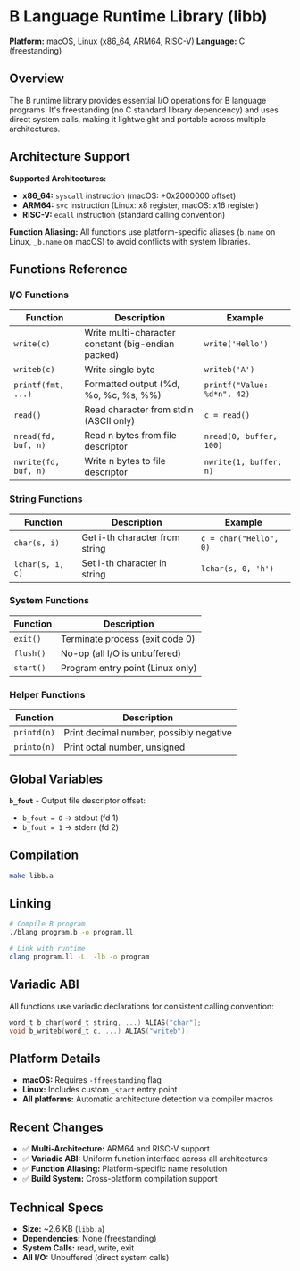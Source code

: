 # B Language Runtime Library (libb)

**Platform:** macOS, Linux (x86_64, ARM64, RISC-V)
**Language:** C (freestanding)

## Overview

The B runtime library provides essential I/O operations for B language programs. It's freestanding (no C standard library dependency) and uses direct system calls, making it lightweight and portable across multiple architectures.

## Architecture Support

**Supported Architectures:**
- **x86_64:** `syscall` instruction (macOS: +0x2000000 offset)
- **ARM64:** `svc` instruction (Linux: x8 register, macOS: x16 register)
- **RISC-V:** `ecall` instruction (standard calling convention)

**Function Aliasing:** All functions use platform-specific aliases (`b.name` on Linux, `_b.name` on macOS) to avoid conflicts with system libraries.

## Functions Reference

### I/O Functions

| Function | Description | Example |
|----------|-------------|---------|
| `write(c)` | Write multi-character constant (big-endian packed) | `write('Hello')` |
| `writeb(c)` | Write single byte | `writeb('A')` |
| `printf(fmt, ...)` | Formatted output (%d, %o, %c, %s, %%) | `printf("Value: %d*n", 42)` |
| `read()` | Read character from stdin (ASCII only) | `c = read()` |
| `nread(fd, buf, n)` | Read n bytes from file descriptor | `nread(0, buffer, 100)` |
| `nwrite(fd, buf, n)` | Write n bytes to file descriptor | `nwrite(1, buffer, n)` |

### String Functions

| Function | Description | Example |
|----------|-------------|---------|
| `char(s, i)` | Get i-th character from string | `c = char("Hello", 0)` |
| `lchar(s, i, c)` | Set i-th character in string | `lchar(s, 0, 'h')` |

### System Functions

| Function | Description |
|----------|-------------|
| `exit()` | Terminate process (exit code 0) |
| `flush()` | No-op (all I/O is unbuffered) |
| `start()` | Program entry point (Linux only) |

### Helper Functions

| Function | Description |
|----------|-------------|
| `printd(n)` | Print decimal number, possibly negative |
| `printo(n)` | Print octal number, unsigned |

## Global Variables

**`b_fout`** - Output file descriptor offset:
- `b_fout = 0` → stdout (fd 1)
- `b_fout = 1` → stderr (fd 2)

## Compilation

```bash
make libb.a
```

## Linking

```bash
# Compile B program
./blang program.b -o program.ll

# Link with runtime
clang program.ll -L. -lb -o program
```

## Variadic ABI

All functions use variadic declarations for consistent calling convention:
```c
word_t b_char(word_t string, ...) ALIAS("char");
void b_writeb(word_t c, ...) ALIAS("writeb");
```

## Platform Details

- **macOS:** Requires `-ffreestanding` flag
- **Linux:** Includes custom `_start` entry point
- **All platforms:** Automatic architecture detection via compiler macros

## Recent Changes

- ✅ **Multi-Architecture:** ARM64 and RISC-V support
- ✅ **Variadic ABI:** Uniform function interface across all architectures
- ✅ **Function Aliasing:** Platform-specific name resolution
- ✅ **Build System:** Cross-platform compilation support

## Technical Specs

- **Size:** ~2.6 KB (`libb.a`)
- **Dependencies:** None (freestanding)
- **System Calls:** read, write, exit
- **All I/O:** Unbuffered (direct system calls)
